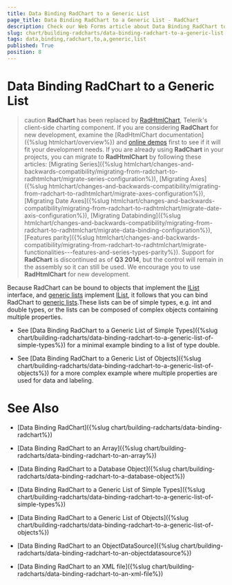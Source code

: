 ```yaml
---
title: Data Binding RadChart to a Generic List
page_title: Data Binding RadChart to a Generic List - RadChart
description: Check our Web Forms article about Data Binding RadChart to a Generic List.
slug: chart/building-radcharts/data-binding-radchart-to-a-generic-list
tags: data,binding,radchart,to,a,generic,list
published: True
position: 8
---
```


# Data Binding RadChart to a Generic List

>caution  **RadChart** has been replaced by [RadHtmlChart](https://www.telerik.com/products/aspnet-ajax/html-chart.aspx), Telerik's client-side charting component. If you are considering **RadChart** for new development, examine the [RadHtmlChart documentation]({%slug htmlchart/overview%}) and [online demos](https://demos.telerik.com/aspnet-ajax/htmlchart/examples/overview/defaultcs.aspx) first to see if it will fit your development needs. If you are already using **RadChart** in your projects, you can migrate to **RadHtmlChart** by following these articles: [Migrating Series]({%slug htmlchart/changes-and-backwards-compatibility/migrating-from-radchart-to-radhtmlchart/migrate-series-configuration%}), [Migrating Axes]({%slug htmlchart/changes-and-backwards-compatibility/migrating-from-radchart-to-radhtmlchart/migrate-axes-configuration%}), [Migrating Date Axes]({%slug htmlchart/changes-and-backwards-compatibility/migrating-from-radchart-to-radhtmlchart/migrate-date-axis-configuration%}), [Migrating Databinding]({%slug htmlchart/changes-and-backwards-compatibility/migrating-from-radchart-to-radhtmlchart/migrate-data-binding-configuration%}), [Features parity]({%slug htmlchart/changes-and-backwards-compatibility/migrating-from-radchart-to-radhtmlchart/migrate-functionalities---features-and-series-types-parity%}). Support for **RadChart** is discontinued as of **Q3 2014**, but the control will remain in the assembly so it can still be used. We encourage you to use **RadHtmlChart** for new development.

Because RadChart can be bound to objects that implement the [IList](https://msdn2.microsoft.com/en-us/library/system.collections.ilist(VS.71).aspx) interface, and [generic lists](https://msdn2.microsoft.com/en-us/library/6sh2ey19.aspx) implement [IList](https://msdn2.microsoft.com/en-us/library/system.collections.ilist(VS.71).aspx), it follows that you can bind RadChart to [generic lists](https://msdn2.microsoft.com/en-us/library/6sh2ey19.aspx).These lists can be of simple types, e.g. int and double types, or the lists can be composed of complex objects containing multiple properties.

* See [Data Binding RadChart to a Generic List of Simple Types]({%slug chart/building-radcharts/data-binding-radchart-to-a-generic-list-of-simple-types%}) for a minimal example binding to a list of type double.

* See [Data Binding RadChart to a Generic List of Objects]({%slug chart/building-radcharts/data-binding-radchart-to-a-generic-list-of-objects%}) for a more complex example where multiple properties are used for data and labeling.

# See Also

 * [Data Binding RadChart]({%slug chart/building-radcharts/data-binding-radchart%})

 * [Data Binding RadChart to an Array]({%slug chart/building-radcharts/data-binding-radchart-to-an-array%})

 * [Data Binding RadChart to a Database Object]({%slug chart/building-radcharts/data-binding-radchart-to-a-database-object%})

 * [Data Binding RadChart to a Generic List of Simple Types]({%slug chart/building-radcharts/data-binding-radchart-to-a-generic-list-of-simple-types%})

 * [Data Binding RadChart to a Generic List of Objects]({%slug chart/building-radcharts/data-binding-radchart-to-a-generic-list-of-objects%})

 * [Data Binding RadChart to an ObjectDataSource]({%slug chart/building-radcharts/data-binding-radchart-to-an-objectdatasource%})

 * [Data Binding RadChart to an XML file]({%slug chart/building-radcharts/data-binding-radchart-to-an-xml-file%})
